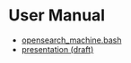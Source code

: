 
# User Manual

- [opensearch_machine.bash](opensearch_machine.1.md)
- <a href="presentation/" target="_blank">presentation (draft)</a>

